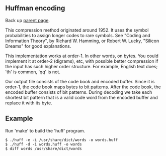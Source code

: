 Huffman encoding
----------------

Back up [parent page](https://github.com/troydhanson/info-theory).

This compression method originated around 1952. It uses the
symbol probabilities to assign longer codes to rare symbols.
See "Coding and Information Theory", by Richard W. Hamming, 
or Robert W. Lucky, "Silicon Dreams" for good explanations.

This implementation works at order-1. In other words, on bytes.
You could implement it at order-2 (digrams), etc, with possible
better compression if the input has such higher order structure.
For example, English text does; 'th' is common, 'qq' is not.

Our output file consists of the code book and encoded buffer.
Since it is order-1, the code book maps bytes to bit patterns. 
After the code book, the encoded buffer consists of bit patterns.
During decoding we take each shortest bit pattern that is a valid
code word from the encoded buffer and replace it with its byte.

Example
-------

Run 'make' to build the 'huff' program.

    $ ./huff -e -i /usr/share/dict/words -o words.huff
    $ ./huff -d -i words.huff -o words
    $ diff words /usr/share/dict/words

